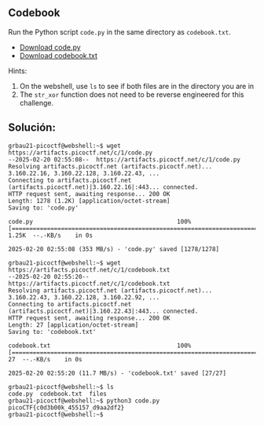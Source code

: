 ## Codebook

Run the Python script `code.py` in the same directory as `codebook.txt`.

- [Download code.py](https://artifacts.picoctf.net/c/1/code.py)
- [Download codebook.txt](https://artifacts.picoctf.net/c/1/codebook.txt)

Hints:
1. On the webshell, use `ls` to see if both files are in the directory you are in
2. The `str_xor` function does not need to be reverse engineered for this challenge.


## Solución:
```
grbau21-picoctf@webshell:~$ wget https://artifacts.picoctf.net/c/1/code.py
--2025-02-20 02:55:08--  https://artifacts.picoctf.net/c/1/code.py
Resolving artifacts.picoctf.net (artifacts.picoctf.net)... 3.160.22.16, 3.160.22.128, 3.160.22.43, ...
Connecting to artifacts.picoctf.net (artifacts.picoctf.net)|3.160.22.16|:443... connected.
HTTP request sent, awaiting response... 200 OK
Length: 1278 (1.2K) [application/octet-stream]
Saving to: 'code.py'

code.py                                         100%[======================================================================================================>]   1.25K  --.-KB/s    in 0s      

2025-02-20 02:55:08 (353 MB/s) - 'code.py' saved [1278/1278]

grbau21-picoctf@webshell:~$ wget https://artifacts.picoctf.net/c/1/codebook.txt
--2025-02-20 02:55:20--  https://artifacts.picoctf.net/c/1/codebook.txt
Resolving artifacts.picoctf.net (artifacts.picoctf.net)... 3.160.22.43, 3.160.22.128, 3.160.22.92, ...
Connecting to artifacts.picoctf.net (artifacts.picoctf.net)|3.160.22.43|:443... connected.
HTTP request sent, awaiting response... 200 OK
Length: 27 [application/octet-stream]
Saving to: 'codebook.txt'

codebook.txt                                    100%[======================================================================================================>]      27  --.-KB/s    in 0s      

2025-02-20 02:55:20 (11.7 MB/s) - 'codebook.txt' saved [27/27]

grbau21-picoctf@webshell:~$ ls
code.py  codebook.txt  files
grbau21-picoctf@webshell:~$ python3 code.py
picoCTF{c0d3b00k_455157_d9aa2df2}
grbau21-picoctf@webshell:~$


```